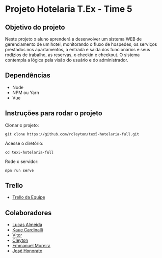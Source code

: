 # Projeto Hotelaria T.Ex - Time 5

## Objetivo do projeto

Neste projeto o aluno aprenderá a desenvolver um sistema WEB de gerenciamento de um hotel, monitorando o fluxo de hospedes, os serviços prestados nos apartamentos, a entrada e saída dos funcionários e seus rodízios de trabalho, as reservas, o checkin e checkout. O sistema contempla a lógica pela visão do usuário e do administrador.

## Dependências

* Node
* NPM ou Yarn
* Vue

## Instruções para rodar o projeto

Clonar o projeto:
```
git clone https://github.com/rcleyton/tex5-hotelaria-full.git
```
Acesse o diretório:
```
cd tex5-hotelaria-full
```
Rode o servidor:
```
npm run serve
```
## Trello

- [Trello da Equipe](https://trello.com/b/law7qFsF/full-hotel-time-5)

## Colaboradores

- [Lucas Almeida](https://github.com/acamposlucas)
- [Kaue Cardinalli](https://github.com/kauecardinalli)
- [Vitor](https://github.com/Vitor-hr)
- [Cleyton](https://github.com/rcleyton)
- [Emmanuel Moreira](https://github.com/EmmanuelAlbuquerque)
- [José Honorato](https://github.com/HonoratoSilva)
